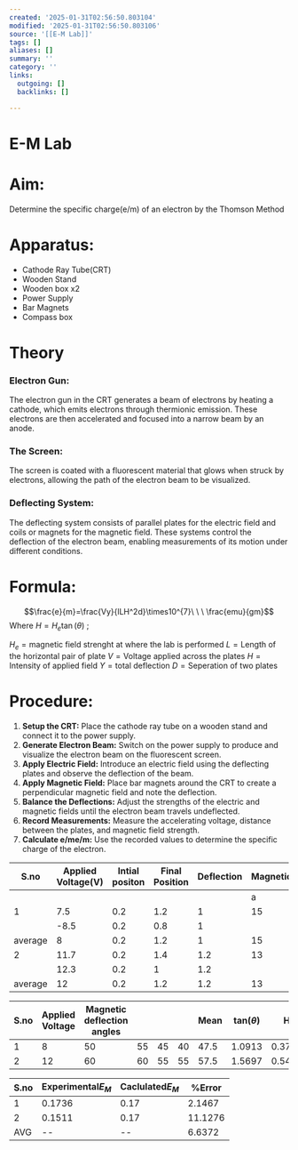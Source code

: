 ```yaml
---
created: '2025-01-31T02:56:50.803104'
modified: '2025-01-31T02:56:50.803106'
source: '[[E-M Lab]]'
tags: []
aliases: []
summary: ''
category: ''
links:
  outgoing: []
  backlinks: []

---
```


# E-M Lab

# Aim:
Determine the specific charge(e/m) of an electron by the Thomson Method

# Apparatus:
- Cathode Ray Tube(CRT)
- Wooden Stand
- Wooden box x2
- Power Supply
- Bar Magnets
- Compass box

# Theory

### Electron Gun:
The electron gun in the CRT generates a beam of electrons by heating a cathode, which emits electrons through thermionic emission. These electrons are then accelerated and focused into a narrow beam by an anode.
### The Screen:

The screen is coated with a fluorescent material that glows when struck by electrons, allowing the path of the electron beam to be visualized.
### Deflecting System:
The deflecting system consists of parallel plates for the electric field and coils or magnets for the magnetic field. These systems control the deflection of the electron beam, enabling measurements of its motion under different conditions.


# Formula:

$$\frac{e}{m}=\frac{Vy}{lLH^2d}\times10^{7}\ \ \ \frac{emu}{gm}$$
Where $H=H_e \tan(\theta)$ ;

$H_e=\text{magnetic field strenght at where the lab is performed}$
$L=\text{Length of the horizontal pair of plate}$
$V=\text{Voltage applied across the plates}$
$H=\text{Intensity of applied field}$
$Y=\text{total deflection}$
$D=\text{Seperation of two plates}$

# Procedure:

1. **Setup the CRT:** Place the cathode ray tube on a wooden stand and connect it to the power supply.
2. **Generate Electron Beam:** Switch on the power supply to produce and visualize the electron beam on the fluorescent screen.
3. **Apply Electric Field:** Introduce an electric field using the deflecting plates and observe the deflection of the beam.
4. **Apply Magnetic Field:** Place bar magnets around the CRT to create a perpendicular magnetic field and note the deflection.
5. **Balance the Deflections:** Adjust the strengths of the electric and magnetic fields until the electron beam travels undeflected.
6. **Record Measurements:** Measure the accelerating voltage, distance between the plates, and magnetic field strength.
7. **Calculate e/me/m:** Use the recorded values to determine the specific charge of the electron.

| S.no    | Applied Voltage(V) | Intial positon | Final Position | Deflection | Magnetic |     |     |     |
| ------- | ------------------ | -------------- | -------------- | ---------- | -------- | --- | --- | --- |
|         |                    |                |                |            | a        | b   | c   | d   |
| 1       | 7.5                | 0.2            | 1.2            | 1          | 15       | 15  |     |     |
|         | -8.5               | 0.2            | 0.8            | 1          |          |     | 13  | 13  |
| average | 8                  | 0.2            | 1.2            | 1          | 15       | 15  | 13  | 13  |
| 2       | 11.7               | 0.2            | 1.4            | 1.2        | 13       | 13  |     |     |
|         | 12.3               | 0.2            | 1              | 1.2        |          |     | 15  | 15  |
| average | 12                 | 0.2            | 1.2            | 1.2        | 13       | 13  | 15  | 15  |

| S.no | Applied Voltage | Magnetic deflection angles |     |     |     | Mean | tan($\theta$) | H      |
| ---- | --------------- | -------------------------- | --- | --- | --- | ---- | ------------- | ------ |
| 1    | 8               | 50                         | 55  | 45  | 40  | 47.5 | 1.0913        | 0.3765 |
| 2    | 12              | 60                         | 60  | 55  | 55  | 57.5 | 1.5697        | 0.5415 |

| S.no | Experimental$E_M$ | Caclulated$E_M$ | %Error  |
|------|-------------------|-----------------|---------|
| 1    | 0.1736            | 0.17            | 2.1467  |
| 2    | 0.1511            | 0.17            | 11.1276 |
| AVG  | --                | --              | 6.6372  |


